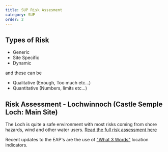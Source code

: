 ```yaml
---
title: SUP Risk Assesment
category: SUP
order: 2
---
```


## Types of Risk
- Generic
- Site Specific
- Dynamic

and these can be
- Qualitative (Enough, Too much etc...)
- Quantitative (Numbers, limits etc...)

## Risk Assessment - Lochwinnoch (Castle Semple Loch: Main Site)
The Loch is quite a safe environment with most risks coming from shore hazards, wind and other water users.
[Read the full risk assessment here](#)





Recent updates to the EAP's are the use of ["What 3 Words"](https://what3words.com) location indicators.
